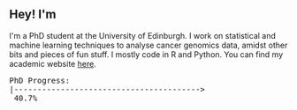 ## Hey! I'm 
I'm a PhD student at the University of Edinburgh. I work on statistical and machine learning techniques to analyse cancer genomics data, amidst other bits and pieces of fun stuff. I mostly code in R and Python. You can find my academic website [here](https://www.maths.ed.ac.uk/~s1505825/). 

<pre>
PhD Progress:
|---------------------------------------->                                                           | <br> 40.7%
</pre>

<!--
**cobrbra/cobrbra** is a ✨ _special_ ✨ repository because its `README.md` (this file) appears on your GitHub profile.

Here are some ideas to get you started:

- 🔭 I’m currently working on ...
- 🌱 I’m currently learning ...
- 👯 I’m looking to collaborate on ...
- 🤔 I’m looking for help with ...
- 💬 Ask me about ...
- 📫 How to reach me: ...
- 😄 Pronouns: ...
- ⚡ Fun fact: ...
-->
